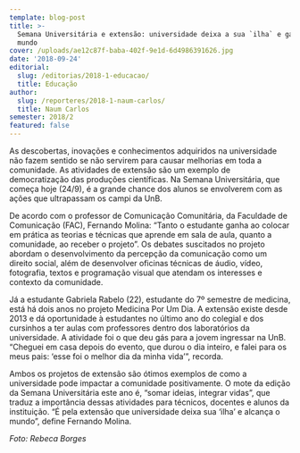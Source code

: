 ```yaml
---
template: blog-post
title: >-
  Semana Universitária e extensão: universidade deixa a sua `ilha` e ganha o
  mundo
cover: /uploads/ae12c87f-baba-402f-9e1d-6d4986391626.jpg
date: '2018-09-24'
editorial:
  slug: /editorias/2018-1-educacao/
  title: Educação
author:
  slug: /reporteres/2018-1-naum-carlos/
  title: Naum Carlos
semester: 2018/2
featured: false
---
```

As descobertas, inovações e conhecimentos adquiridos na universidade não fazem sentido se não servirem para causar melhorias em toda a comunidade. As atividades de extensão são um exemplo de democratização das produções científicas. Na Semana Universitária, que começa hoje (24/9), é a grande chance dos alunos se envolverem com as ações que ultrapassam os campi da UnB.



De acordo com o professor de Comunicação Comunitária, da Faculdade de Comunicação (FAC), Fernando Molina: “Tanto o estudante ganha ao colocar em prática as teorias e técnicas que aprende em sala de aula, quanto a comunidade, ao receber o projeto”. Os debates suscitados no projeto abordam o desenvolvimento da percepção da comunicação como um direito social, além de desenvolver oficinas técnicas de áudio, vídeo, fotografia, textos e programação visual que atendam os interesses e contexto da comunidade.



Já a estudante Gabriela Rabelo (22), estudante do 7º semestre de medicina, está há dois anos no projeto Medicina Por Um Dia. A extensão existe desde 2013 e dá oportunidade à estudantes no último ano do colegial e dos cursinhos a ter aulas com professores dentro dos laboratórios da universidade. A atividade foi o que deu gás para a jovem ingressar na UnB. “Cheguei em casa depois do evento, que durou o dia inteiro, e falei para os meus pais: ‘esse foi o melhor dia da minha vida’”, recorda.

Ambos os projetos de extensão são ótimos exemplos de como a universidade pode impactar a comunidade positivamente. O mote da edição da Semana Universitária este ano é, “somar ideias, integrar vidas”, que traduz a importância dessas atividades para técnicos, docentes e alunos da instituição. “É pela extensão que universidade deixa sua ‘ilha’ e alcança o mundo”, define Fernando Molina.

_Foto: Rebeca Borges_
